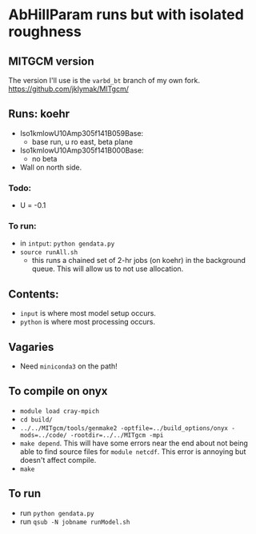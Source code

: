 # AbHillParam runs but with isolated roughness

##  MITGCM version

The version I'll use is the `varbd_bt` branch of my own fork.  https://github.com/jklymak/MITgcm/


## Runs: koehr

- Iso1kmlowU10Amp305f141B059Base:
  - base run, u ro east, beta plane
- Iso1kmlowU10Amp305f141B000Base:
  - no beta
- Wall on north side.



### Todo:
- U = -0.1

### To run:

- in `intput`: `python gendata.py`
- `source runAll.sh`
  - this runs a chained set of 2-hr jobs (on koehr) in the background queue.  This will allow us to not use allocation.

## Contents:

  - `input` is where most model setup occurs.
  - `python` is where most processing occurs.

## Vagaries

   - Need `miniconda3` on the path!

## To compile on onyx

  - `module load cray-mpich`
  - `cd build/`
  - `../../MITgcm/tools/genmake2 -optfile=../build_options/onyx -mods=../code/ -rootdir=../../MITgcm -mpi`
  - `make depend`.  This will have some errors near the end about not being able to find source files for `module netcdf`.  This error is annoying but doesn't affect compile.
  - `make`

## To run

  - run `python gendata.py`
  - run `qsub -N jobname runModel.sh`
